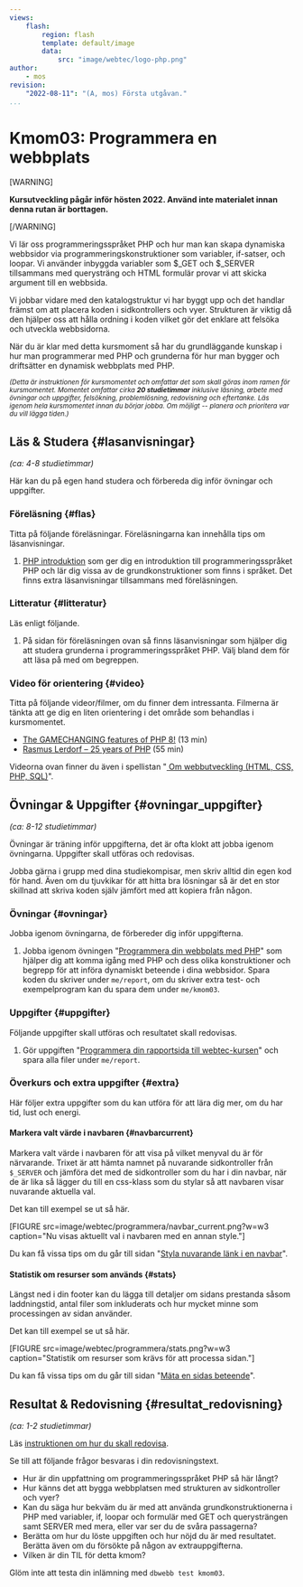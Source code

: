 ```yaml
---
views:
    flash:
        region: flash
        template: default/image
        data:
            src: "image/webtec/logo-php.png"
author:
    - mos
revision:
    "2022-08-11": "(A, mos) Första utgåvan."
...
```

Kmom03: Programmera en webbplats
==================================

[WARNING]

**Kursutveckling pågår inför hösten 2022. Använd inte materialet innan denna rutan är borttagen.**

[/WARNING]

Vi lär oss programmeringsspråket PHP och hur man kan skapa dynamiska webbsidor via programmeringskonstruktioner som variabler, if-satser, och loopar. Vi använder inbyggda variabler som $_GET och $_SERVER tillsammans med querysträng och HTML formulär provar vi att skicka argument till en webbsida.

Vi jobbar vidare med den katalogstruktur vi har byggt upp och det handlar främst om att placera koden i sidkontrollers och vyer. Strukturen är viktig då den hjälper oss att hålla ordning i koden vilket gör det enklare att felsöka och utveckla webbsidorna.

När du är klar med detta kursmoment så har du grundläggande kunskap i hur man programmerar med PHP och grunderna för hur man bygger och driftsätter en dynamisk webbplats med PHP.

<small><i>(Detta är instruktionen för kursmomentet och omfattar det som skall göras inom ramen för kursmomentet. Momentet omfattar cirka **20 studietimmar** inklusive läsning, arbete med övningar och uppgifter, felsökning, problemlösning, redovisning och eftertanke. Läs igenom hela kursmomentet innan du börjar jobba. Om möjligt -- planera och prioritera var du vill lägga tiden.)</i></small>



<!--
Labbmiljö  {#labbmiljo}
---------------------------------

*(ca: 2-4 studietimmar)*

Komplettera din labbmiljö med följande.

* Dubbelkolla även att du kör version 8.0 (eller högre) av PHP.
* [Lägg till PHP i din PATH](labbmiljo/php-i-pathen).
* [Installera Composer för pakethantering med PHP](labbmiljo/composer).

-->



Läs & Studera  {#lasanvisningar}
---------------------------------

*(ca: 4-8 studietimmar)*

Här kan du på egen hand studera och förbereda dig inför övningar och uppgifter.



### Föreläsning {#flas}

Titta på följande föreläsningar. Föreläsningarna kan innehålla tips om läsanvisningar.

1. [PHP introduktion](./../forelasning/php-introduktion) som ger dig en introduktion till programmeringsspråket PHP och lär dig vissa av de grundkonstruktioner som finns i språket. Det finns extra läsanvisningar tillsammans med föreläsningen.

<!--
1. [PHP sidkontroller och vyer](./../forelasning/php-sidkontroller-vyer) för att beskriva flödet när en websida produceras med PHP och koppla till MVC?

eller gör detta i zoom-sessionen.
-->



### Litteratur  {#litteratur}

Läs enligt följande.

1. På sidan för föreläsningen ovan så finns läsanvisningar som hjälper dig att studera grunderna i programmeringsspråket PHP. Välj bland dem för att läsa på med om begreppen.

<!--
* Jobba igenom PHP-guiden och börja använda den igen?

html/css-guiden används inte mer, är det ett problem eller räcker det att övningarna i kmom01/02 har ersatt den? 

1. Läs igenom följande sektion i guiden "[Kom igång med HTML och CSS](guide/kom-igang-med-html-och-css)".
    * [Tabeller](guide/kom-igang-med-html-och-css/tabeller)
-->



### Video för orientering {#video}

Titta på följande videor/filmer, om du finner dem intressanta. Filmerna är tänkta att ge dig en liten orientering i det område som behandlas i kursmomentet.

* [The GAMECHANGING features of PHP 8!](https://www.youtube.com/watch?v=f_cwnwaEwaY) (13 min)
* [Rasmus Lerdorf – 25 years of PHP](https://www.youtube.com/watch?v=Qa_xVjTiOUw) (55 min)

Videorna ovan finner du även i spellistan "[ Om webbutveckling (HTML, CSS, PHP, SQL)](https://www.youtube.com/playlist?list=PLKtP9l5q3ce-Qp6DTS_2s6q-Br66ufoWc)".



Övningar & Uppgifter  {#ovningar_uppgifter}
-------------------------------------------

*(ca: 8-12 studietimmar)*

Övningar är träning inför uppgifterna, det är ofta klokt att jobba igenom övningarna. Uppgifter skall utföras och redovisas.

Jobba gärna i grupp med dina studiekompisar, men skriv alltid din egen kod för hand. Även om du tjuvkikar för att hitta bra lösningar så är det en stor skillnad att skriva koden själv jämfört med att kopiera från någon.



### Övningar {#ovningar}

Jobba igenom övningarna, de förbereder dig inför uppgifterna.

1. Jobba igenom övningen "[Programmera din webbplats med PHP](kunskap/programmera-din-webbplats-med-php)" som hjälper dig att komma igång med PHP och dess olika konstruktioner och begrepp för att införa dynamiskt beteende i dina webbsidor. Spara koden du skriver under `me/report`, om du skriver extra test- och exempelprogram kan du spara dem under `me/kmom03`.



### Uppgifter {#uppgifter}

Följande uppgifter skall utföras och resultatet skall redovisas.

1. Gör uppgiften "[Programmera din rapportsida till webtec-kursen](uppgift/programmera-din-rapport-sida-till-webtec-kursen)" och spara alla filer under `me/report`.

<!--
* Uppgift från webtec-v1, kan innehålla exempel som går att återanvända "[Programmera med PHP](uppgift/programmera-med-php)".
-->

<!--
Inför labbarna om det känns som det behövs och om det känns att det finns utrymme.

1. Gör uppgiften "[PHP lab 1: uttryck, datatyper och variabler](uppgift/php-lab1-uttryck-datatyper-och-variabler)". Spara alla filerna i katalogen `me/kmom01/lab1`.

1. Gör uppgiften "[PHP lab 2: villkor, loopar och inbyggda funktioner](uppgift/php-lab2-villkor-loopar-och-inbyggda-funktioner)". Spara alla filerna i katalogen `me/kmom02/lab2`.

Kanske uppdatera guiden med video och övningsuppgifter samt skapa labbar som tränar på det som guiden tar upp.

-->



### Överkurs och extra uppgifter {#extra}

Här följer extra uppgifter som du kan utföra för att lära dig mer, om du har tid, lust och energi.



#### Markera valt värde i navbaren {#navbarcurrent}

Markera valt värde i navbaren för att visa på vilket menyval du är för närvarande. Trixet är att hämta namnet på nuvarande sidkontroller från `$_SERVER` och jämföra det med de sidkontroller som du har i din navbar, när de är lika så lägger du till en css-klass som du stylar så att navbaren visar nuvarande aktuella val.

Det kan till exempel se ut så här.

[FIGURE src=image/webtec/programmera/navbar_current.png?w=w3 caption="Nu visas aktuellt val i navbaren med en annan style."]

Du kan få vissa tips om du går till sidan "[Styla nuvarande länk i en navbar](https://dbwebb.se/guide/kom-igang-med-programmering-i-php/styla-nuvarande-lank-i-en-navbar)".



#### Statistik om resurser som används {#stats}

Längst ned i din footer kan du lägga till detaljer om sidans prestanda såsom laddningstid, antal filer som inkluderats och hur mycket minne som processingen av sidan använder.

Det kan till exempel se ut så här.

[FIGURE src=image/webtec/programmera/stats.png?w=w3 caption="Statistik om resurser som krävs för att processa sidan."]

Du kan få vissa tips om du går till sidan "[Mäta en sidas beteende](https://dbwebb.se/guide/kom-igang-med-programmering-i-php/mata-en-sidas-beteende)".



Resultat & Redovisning  {#resultat_redovisning}
-----------------------------------------------

*(ca: 1-2 studietimmar)*

Läs [instruktionen om hur du skall redovisa](./../redovisa).

Se till att följande frågor besvaras i din redovisningstext.

* Hur är din uppfattning om programmeringsspråket PHP så här långt?
* Hur känns det att bygga webbplatsen med strukturen av sidkontroller och vyer?
* Kan du säga hur bekväm du är med att använda grundkonstruktionerna i PHP med variabler, if, loopar och formulär med GET och querysträngen samt SERVER med mera, eller var ser du de svåra passagerna?
* Berätta om hur du löste uppgiften och hur nöjd du är med resultatet. Berätta även om du försökte på någon av extrauppgifterna.
* Vilken är din TIL för detta kmom?

Glöm inte att testa din inlämning med `dbwebb test kmom03`.

